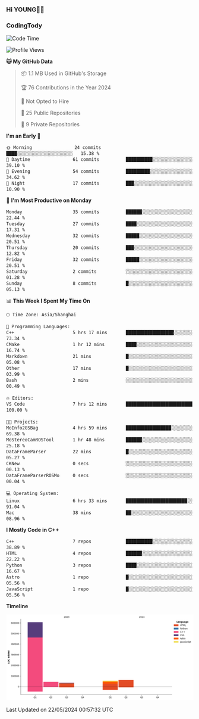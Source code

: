 <!--
**IHKYoung/IHKYoung** is a ✨ _special_ ✨ repository because its `README.md` (this file) appears on your GitHub profile.

Here are some ideas to get you started:

- 🔭 I’m currently working on ...
- 🌱 I’m currently learning ...
- 👯 I’m looking to collaborate on ...
- 🤔 I’m looking for help with ...
- 💬 Ask me about ...
- 📫 How to reach me: ...
- 😄 Pronouns: ...
- ⚡ Fun fact: ...
-->

### Hi YOUNG👋🏻


### CodingTody
<!--START_SECTION:waka-->
![Code Time](http://img.shields.io/badge/Code%20Time-40%20hrs%2012%20mins-blue)

![Profile Views](http://img.shields.io/badge/Profile%20Views-6-blue)

**🐱 My GitHub Data** 

> 📦 1.1 MB Used in GitHub's Storage 
 > 
> 🏆 76 Contributions in the Year 2024
 > 
> 🚫 Not Opted to Hire
 > 
> 📜 25 Public Repositories 
 > 
> 🔑 9 Private Repositories 
 > 
**I'm an Early 🐤** 

```text
🌞 Morning                24 commits          ████░░░░░░░░░░░░░░░░░░░░░   15.38 % 
🌆 Daytime                61 commits          ██████████░░░░░░░░░░░░░░░   39.10 % 
🌃 Evening                54 commits          █████████░░░░░░░░░░░░░░░░   34.62 % 
🌙 Night                  17 commits          ███░░░░░░░░░░░░░░░░░░░░░░   10.90 % 
```
📅 **I'm Most Productive on Monday** 

```text
Monday                   35 commits          ██████░░░░░░░░░░░░░░░░░░░   22.44 % 
Tuesday                  27 commits          ████░░░░░░░░░░░░░░░░░░░░░   17.31 % 
Wednesday                32 commits          █████░░░░░░░░░░░░░░░░░░░░   20.51 % 
Thursday                 20 commits          ███░░░░░░░░░░░░░░░░░░░░░░   12.82 % 
Friday                   32 commits          █████░░░░░░░░░░░░░░░░░░░░   20.51 % 
Saturday                 2 commits           ░░░░░░░░░░░░░░░░░░░░░░░░░   01.28 % 
Sunday                   8 commits           █░░░░░░░░░░░░░░░░░░░░░░░░   05.13 % 
```


📊 **This Week I Spent My Time On** 

```text
🕑︎ Time Zone: Asia/Shanghai

💬 Programming Languages: 
C++                      5 hrs 17 mins       ██████████████████░░░░░░░   73.34 % 
CMake                    1 hr 12 mins        ████░░░░░░░░░░░░░░░░░░░░░   16.74 % 
Markdown                 21 mins             █░░░░░░░░░░░░░░░░░░░░░░░░   05.08 % 
Other                    17 mins             █░░░░░░░░░░░░░░░░░░░░░░░░   03.99 % 
Bash                     2 mins              ░░░░░░░░░░░░░░░░░░░░░░░░░   00.49 % 

🔥 Editors: 
VS Code                  7 hrs 12 mins       █████████████████████████   100.00 % 

🐱‍💻 Projects: 
MoInfo2GSBag             4 hrs 59 mins       █████████████████░░░░░░░░   69.38 % 
MoStereoCamROSTool       1 hr 48 mins        ██████░░░░░░░░░░░░░░░░░░░   25.18 % 
DataFrameParser          22 mins             █░░░░░░░░░░░░░░░░░░░░░░░░   05.27 % 
CKNew                    0 secs              ░░░░░░░░░░░░░░░░░░░░░░░░░   00.13 % 
DataFrameParserROSMo     0 secs              ░░░░░░░░░░░░░░░░░░░░░░░░░   00.04 % 

💻 Operating System: 
Linux                    6 hrs 33 mins       ███████████████████████░░   91.04 % 
Mac                      38 mins             ██░░░░░░░░░░░░░░░░░░░░░░░   08.96 % 
```

**I Mostly Code in C++** 

```text
C++                      7 repos             ██████████░░░░░░░░░░░░░░░   38.89 % 
HTML                     4 repos             ██████░░░░░░░░░░░░░░░░░░░   22.22 % 
Python                   3 repos             ████░░░░░░░░░░░░░░░░░░░░░   16.67 % 
Astro                    1 repo              █░░░░░░░░░░░░░░░░░░░░░░░░   05.56 % 
JavaScript               1 repo              █░░░░░░░░░░░░░░░░░░░░░░░░   05.56 % 
```



**Timeline**

![Lines of Code chart](https://raw.githubusercontent.com/IHKYoung/IHKYoung/baseline/assets/bar_graph.png)


 Last Updated on 22/05/2024 00:57:32 UTC
<!--END_SECTION:waka-->
